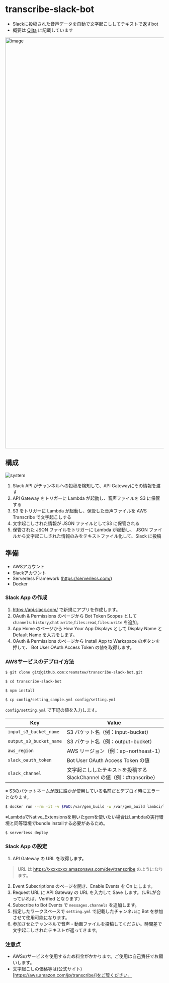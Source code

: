 # transcribe-slack-bot
 - Slackに投稿された音声データを自動で文字起こししてテキストで返すbot
 - 概要は [Qiita](https://qiita.com/bSRATulen2N90kL/items/f061a6a1a604dfbf989d) に記載しています
 
 <img width="1306" alt="image" src="https://user-images.githubusercontent.com/41504352/76675207-575a8180-65fa-11ea-9ba2-7ba3ec7e27f8.png">

## 構成

![system](https://user-images.githubusercontent.com/41504352/76675220-71945f80-65fa-11ea-86fb-cd268c28524b.png)

1. Slack API がチャンネルへの投稿を検知して、API Gatewayにその情報を渡す
2. API Gateway をトリガーに Lambda が起動し、音声ファイルを S3 に保管する
3. S3 をトリガーに Lambda が起動し、保管した音声ファイルを AWS Transcribe で文字起こしする
4. 文字起こしされた情報が JSON ファイルとしてS3 に保管される
5. 保管された JSON ファイルをトリガーに Lambda が起動し、 JSON ファイルから文字起こしされた情報のみをテキストファイル化して、Slack に投稿

## 準備
 - AWSアカウント
 - Slackアカウント
 - Serverless Framework (https://serverless.com/)
 - Docker

### Slack App の作成
1. https://api.slack.com/ で新規にアプリを作成します。
2. OAuth & Permissions のページから Bot Token Scopes として`channels:history`,`chat:write`,`files:read`,`files:write` を追加。
3. App Home のページから How Your App Displays として Display Name と Default Name を入力をします。
4. OAuth & Permissions のページから Install App to Warkspace のボタンを押して、 Bot User OAuth Access Token の値を取得します。

### AWSサービスのデプロイ方法

```bash
$ git clone git@github.com:creamstew/transcribe-slack-bot.git
```

```bash
$ cd transcribe-slack-bot
```

```bash
$ npm install
```

```bash
$ cp config/setting_sample.yml config/setting.yml
```

`config/setting.yml` で下記の値を入力します。

| Key | Value |
|------|-------|
| `input_s3_bucket_name` | S3 バケット名（例：input-bucket） |
| `output_s3_bucket_name` | S3 バケット名（例：output-bucket） |
| `aws_region` | AWS リージョン（例：ap-northeast-1） |
| `slack_oauth_token` | Bot User OAuth Access Token の値 |
| `slack_channel` | 文字起こししたテキストを投稿するSlackChannel の値（例：#transcribe） |

※ S3のバケットネームが既に誰かが使用している名前だとデプロイ時にエラーとなります。

```bash
$ docker run --rm -it -v $PWD:/var/gem_build -w /var/gem_build lambci/lambda:build-ruby2.5 bundle install --path vendor/bundle
```
※LambdaでNative_Extensionsを用いたgemを使いたい場合はLambdaの実行環境と同等環境でbundle installする必要があるため。

```bash
$ serverless deploy
```

### Slack App の設定

1. API Gateway の URL を取得します。

> URL は https://xxxxxxxx.amazonaws.com/dev/transcribe のようになります。

2. Event Subscriptions のページを開き、Enable Events を On にします。
3. Request URL に API Gateway の URL を入力して Save します。（URLが合っていれば、Verified となります）
4. Subscribe to Bot Events で `messages.channels` を追加します。
5. 指定したワークスペースで `setting.yml` で記載したチャンネルに Bot を参加させて使用可能になります。
6. 参加させたチャンネルで音声・動画ファイルを投稿してください。時間差で文字起こしされたテキストが返ってきます。

### 注意点

 - AWSのサービスを使用するため料金がかかります。ご使用は自己責任でお願いします。
 - 文字起こしの価格等は(公式サイト)[https://aws.amazon.com/jp/transcribe/]をご覧ください。
